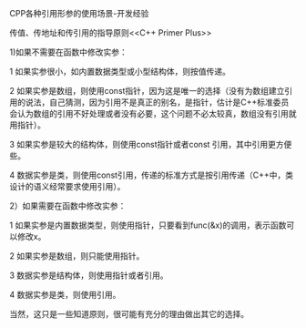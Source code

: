 CPP各种引用形参的使用场景-开发经验

传值、传地址和传引用的指导原则<<C++ Primer Plus>>

1)如果不需要在函数中修改实参：

1 如果实参很小，如内置数据类型或小型结构体，则按值传递。

2 如果实参是数组，则使用const指针，因为这是唯一的选择（没有为数组建立引用的说法，自己猜测，因为引用不是真正的别名，是指针，估计是C++标准委员会认为数组的引用不好处理或者没有必要，这个问题不必太较真，数组没有引用就用指针）。

3 如果实参是较大的结构体，则使用const指针或者const 引用，其中引用更方便些。

4 数据实参是类，则使用const引用，传递的标准方式是按引用传递（C++中，类设计的语义经常要求使用引用）。

2）如果需要在函数中修改实参：

1 如果实参是内置数据类型，则使用指针，只要看到func(&x)的调用，表示函数可以修改x。

2 如果实参是数组，则只能使用指针。

3 数据实参是结构体，则使用指针或者引用。

4 数据实参是类，则使用引用。

当然，这只是一些知道原则，很可能有充分的理由做出其它的选择。